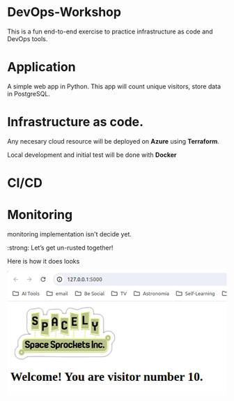 # DevOps-Workshop
This is a fun end-to-end exercise to practice infrastructure as code and DevOps tools. 

# Application
A simple web app in Python. This app will count unique visitors, store data in PostgreSQL.

# Infrastructure as code.
Any necesary cloud resource will be deployed on **Azure** using **Terraform**.

Local development and initial test will be done with **Docker**

# CI/CD

# Monitoring
 monitoring implementation isn't decide yet. 

:strong: Let’s get un-rusted together!

Here is how it does looks

![App view](docs/Screenshot1.png)